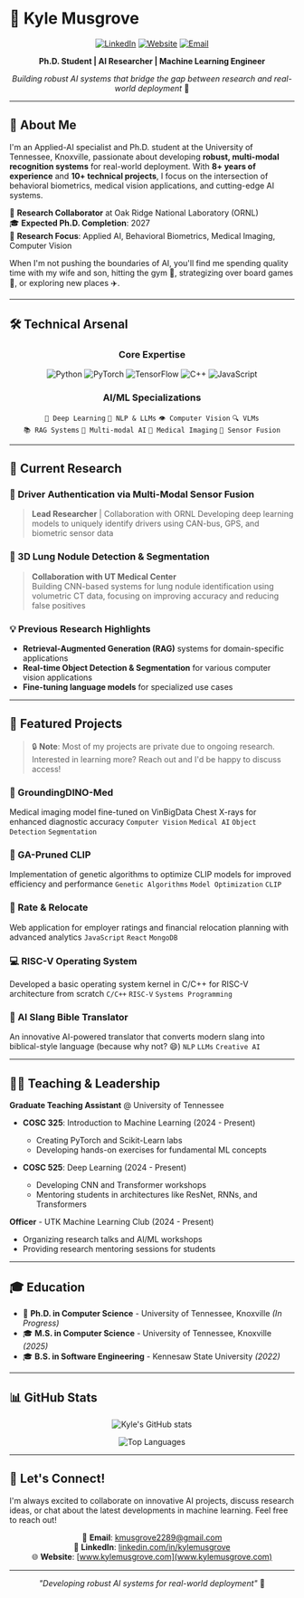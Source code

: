 # 🚀 Kyle Musgrove

<div align="center">
  
  [![LinkedIn](https://img.shields.io/badge/LinkedIn-Connect-blue?style=for-the-badge&logo=linkedin)](www.linkedin.com/in/kyle-musgrove1)
  [![Website](https://img.shields.io/badge/Website-Visit-brightgreen?style=for-the-badge&logo=google-chrome)](www.kylemusgrove.com)
  [![Email](https://img.shields.io/badge/Email-Contact-red?style=for-the-badge&logo=gmail)](mailto:kmusgrove2289@gmail.com)
  
  **Ph.D. Student | AI Researcher | Machine Learning Engineer**
  
  *Building robust AI systems that bridge the gap between research and real-world deployment* 🤖
  
</div>

---

## 👋 About Me

I'm an Applied-AI specialist and Ph.D. student at the University of Tennessee, Knoxville, passionate about developing **robust, multi-modal recognition systems** for real-world deployment. With **8+ years of experience** and **10+ technical projects**, I focus on the intersection of behavioral biometrics, medical vision applications, and cutting-edge AI systems.

🔬 **Research Collaborator** at Oak Ridge National Laboratory (ORNL)  
🎓 **Expected Ph.D. Completion**: 2027  
🧠 **Research Focus**: Applied AI, Behavioral Biometrics, Medical Imaging, Computer Vision  

When I'm not pushing the boundaries of AI, you'll find me spending quality time with my wife and son, hitting the gym 💪, strategizing over board games 🎲, or exploring new places ✈️.

---

## 🛠️ Technical Arsenal

<div align="center">

### Core Expertise
![Python](https://img.shields.io/badge/Python-3776AB?style=for-the-badge&logo=python&logoColor=white)
![PyTorch](https://img.shields.io/badge/PyTorch-EE4C2C?style=for-the-badge&logo=pytorch&logoColor=white)
![TensorFlow](https://img.shields.io/badge/TensorFlow-FF6F00?style=for-the-badge&logo=tensorflow&logoColor=white)
![C++](https://img.shields.io/badge/C++-00599C?style=for-the-badge&logo=cplusplus&logoColor=white)
![JavaScript](https://img.shields.io/badge/JavaScript-F7DF1E?style=for-the-badge&logo=javascript&logoColor=black)

### AI/ML Specializations
`🤖 Deep Learning` `🧠 NLP & LLMs` `👁️ Computer Vision` `🔍 VLMs`  
`📚 RAG Systems` `🎯 Multi-modal AI` `🏥 Medical Imaging` `🚗 Sensor Fusion`

</div>

---

## 🔬 Current Research

### 🚗 Driver Authentication via Multi-Modal Sensor Fusion
> **Lead Researcher** | Collaboration with ORNL 
> Developing deep learning models to uniquely identify drivers using CAN-bus, GPS, and biometric sensor data

### 🏥 3D Lung Nodule Detection & Segmentation
> **Collaboration with UT Medical Center**  
> Building CNN-based systems for lung nodule identification using volumetric CT data, focusing on improving accuracy and reducing false positives

### 💡 Previous Research Highlights
- **Retrieval-Augmented Generation (RAG)** systems for domain-specific applications
- **Real-time Object Detection & Segmentation** for various computer vision applications
- **Fine-tuning language models** for specialized use cases

---

## 🎯 Featured Projects

> 🔒 **Note**: Most of my projects are private due to ongoing research. Interested in learning more? Reach out and I'd be happy to discuss access!

### 🏥 GroundingDINO-Med
Medical imaging model fine-tuned on VinBigData Chest X-rays for enhanced diagnostic accuracy
`Computer Vision` `Medical AI` `Object Detection` `Segmentation`

### 🧬 GA-Pruned CLIP
Implementation of genetic algorithms to optimize CLIP models for improved efficiency and performance
`Genetic Algorithms` `Model Optimization` `CLIP`

### 📍 Rate & Relocate
Web application for employer ratings and financial relocation planning with advanced analytics
`JavaScript` `React` `MongoDB`

### 💻 RISC-V Operating System
Developed a basic operating system kernel in C/C++ for RISC-V architecture from scratch
`C/C++` `RISC-V` `Systems Programming`

### 📖 AI Slang Bible Translator
An innovative AI-powered translator that converts modern slang into biblical-style language (because why not? 😄)
`NLP` `LLMs` `Creative AI`

---

## 👨‍🏫 Teaching & Leadership

**Graduate Teaching Assistant** @ University of Tennessee
- **COSC 325**: Introduction to Machine Learning (2024 - Present)
  - Creating PyTorch and Scikit-Learn labs
  - Developing hands-on exercises for fundamental ML concepts
  
- **COSC 525**: Deep Learning (2024 - Present)
  - Developing CNN and Transformer workshops
  - Mentoring students in architectures like ResNet, RNNs, and Transformers

**Officer** - UTK Machine Learning Club (2024 - Present)
- Organizing research talks and AI/ML workshops
- Providing research mentoring sessions for students

---

## 🎓 Education

- 🎯 **Ph.D. in Computer Science** - University of Tennessee, Knoxville *(In Progress)*
- 🎓 **M.S. in Computer Science** - University of Tennessee, Knoxville *(2025)*
- 🎓 **B.S. in Software Engineering** - Kennesaw State University *(2022)*

---

## 📊 GitHub Stats


<div align="center">
  
  ![Kyle's GitHub stats](https://github-readme-stats-git-masterrstaa-rickstaa.vercel.app/api?username=CuriousNeuralNerd&show_icons=true&theme=tokyonight&include_all_commits=true&count_private=true)
  
  ![Top Languages](https://github-readme-stats-git-masterrstaa-rickstaa.vercel.app/api/top-langs/?username=CuriousNeuralNerd&layout=compact&theme=tokyonight&count_private=true&langs_count=8)
  
</div>

---

## 🤝 Let's Connect!

I'm always excited to collaborate on innovative AI projects, discuss research ideas, or chat about the latest developments in machine learning. Feel free to reach out!

<div align="center">
  
  📧 **Email**: [kmusgrove2289@gmail.com](mailto:kmusgrove2289@gmail.com)  
  💼 **LinkedIn**: [linkedin.com/in/kylemusgrove](www.linkedin.com/in/kyle-musgrove1)  
  🌐 **Website**: [www.kylemusgrove.com](www.kylemusgrove.com)  
  
  ---
  
  *"Developing robust AI systems for real-world deployment"* 🚀
  
</div>
